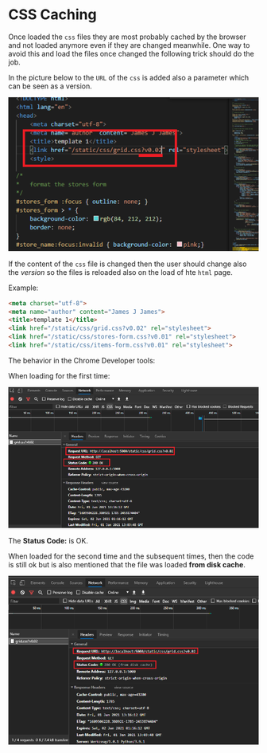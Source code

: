 # CSS Caching

Once loaded the ```css``` files they are most probably cached by the browser and  not loaded anymore even if they are changed meanwhile. 
One way to avoid this and load the files once changed the following trick should  do the job.

In the picture below to the `URL` of the `css` is added also a parameter which can be seen as a version. 

![loading ccs code](css.cache.1.png)

If the content of the ```css``` file is changed then the user should change also the *version* so the files is reloaded also on the load of hte `html` page.

Example: 

```html
<meta charset="utf-8">
<meta name="author" content="James J James">
<title>template 1</title>
<link href="/static/css/grid.css?v0.02" rel="stylesheet">
<link href="/static/css/stores-form.css?v0.01" rel="stylesheet">
<link href="/static/css/items-form.css?v0.01" rel="stylesheet">
```

The behavior in the Chrome Developer tools:

When loading for the first time:

![loading ccs code](css.cache.2.png)

The **Status Code:** is OK.

When loaded for the second time and the subsequent times, then the code is still ok but is also mentioned that the file was loaded **from disk cache**. 

![loading ccs code](css.cache.3.png)


